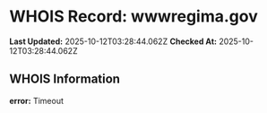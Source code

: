 # WHOIS Record: wwwregima.gov

**Last Updated:** 2025-10-12T03:28:44.062Z
**Checked At:** 2025-10-12T03:28:44.062Z

## WHOIS Information

**error:** Timeout

